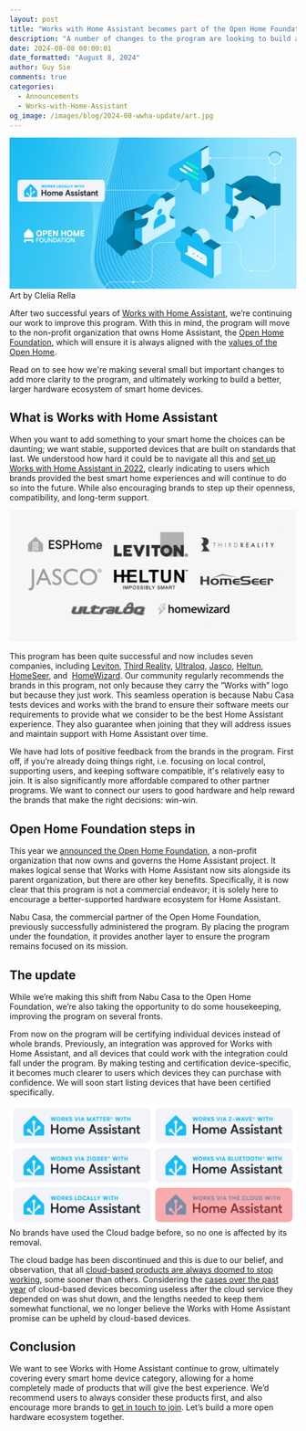 ```yaml
---
layout: post
title: "Works with Home Assistant becomes part of the Open Home Foundation"
description: "A number of changes to the program are looking to build a better hardware ecosystem for the smart home."
date: 2024-08-08 00:00:01
date_formatted: "August 8, 2024"
author: Guy Sie
comments: true
categories:
  - Announcements
  - Works-with-Home-Assistant
og_image: /images/blog/2024-08-wwha-update/art.jpg
---
```

<p class='img'><img src='/images/blog/2024-08-wwha-update/art.jpg' style='border: 0;box-shadow: none;' alt="Works with Home Assistant becomes part of the Open Home Foundation">Art by Clelia Rella</p>

After two successful years of [Works with Home Assistant](https://partner.home-assistant.io/), we’re continuing our work to improve this program. With this in mind, the program will move to the non-profit organization that owns Home Assistant, the [Open Home Foundation](https://www.openhomefoundation.org/), which will ensure it is always aligned with the [values of the Open Home](https://www.openhomefoundation.org/about/).

Read on to see how we're making several small but important changes to add more clarity to the program, and ultimately working to build a better, larger hardware ecosystem of smart home devices.

<!--more-->

## What is Works with Home Assistant

When you want to add something to your smart home the choices can be daunting; we want stable, supported devices that are built on standards that last. We understood how hard it could be to navigate all this and [set up Works with Home Assistant in 2022](/blog/2022/07/12/partner-program/), clearly indicating to users which brands provided the best smart home experiences and will continue to do so into the future. While also encouraging brands to step up their openness, compatibility, and long-term support.

<p class='img'><img src='/images/blog/2024-08-wwha-update/wwha-company-logos.png' style='border: 0;box-shadow: none;' alt="Full list of Works with Home Assistant company logos"></p>

This program has been quite successful and now includes seven companies, including [Leviton](/blog/2022/07/27/leviton-partner/), [Third Reality](/blog/2022/10/13/third-reality-partner/), [Ultraloq](/blog/2022/10/25/ultraloq-partner/), [Jasco](/blog/2022/10/26/jasco-partner/), [Heltun](/blog/2023/03/03/heltun-partner/), [HomeSeer](/blog/2023/04/11/homeseer-partner/), and  [HomeWizard](/blog/2023/12/07/homewizard-joins-works-with-home-assistant-program/). Our community regularly recommends the brands in this program, not only because they carry the “Works with” logo but because they just work. This seamless operation is because Nabu Casa tests devices and works with the brand to ensure their software meets our requirements to provide what we consider to be the best Home Assistant experience. They also guarantee when joining that they will address issues and maintain support with Home Assistant over time.

We have had lots of positive feedback from the brands in the program. First off, if you’re already doing things right, i.e. focusing on local control, supporting users, and keeping software compatible, it's relatively easy to join. It is also significantly more affordable compared to other partner programs. We want to connect our users to good hardware and help reward the brands that make the right decisions: win-win.

## Open Home Foundation steps in

This year we [announced the Open Home Foundation](https://www.openhomefoundation.org/blog/announcing-the-open-home-foundation/), a non-profit organization that now owns and governs the Home Assistant project. It makes logical sense that Works with Home Assistant now sits alongside its parent organization, but there are other key benefits. Specifically, it is now clear that this program is not a commercial endeavor; it is solely here to encourage a better-supported hardware ecosystem for Home Assistant.

Nabu Casa, the commercial partner of the Open Home Foundation, previously successfully administered the program. By placing the program under the foundation, it provides another layer to ensure the program remains focused on its mission.

## The update

While we’re making this shift from Nabu Casa to the Open Home Foundation, we’re also taking the opportunity to do some housekeeping, improving the program on several fronts.

From now on the program will be certifying individual devices instead of whole brands. Previously, an integration was approved for Works with Home Assistant, and all devices that could work with the integration could fall under the program. By making testing and certification device-specific, it becomes much clearer to users which devices they can purchase with confidence. We will soon start listing devices that have been certified specifically.

<p class='img'><img src='/images/blog/2024-08-wwha-update/wwha-badges.png' style='border: 0;box-shadow: none;' alt="Full list of Works with Home Assistant badges">No brands have used the Cloud badge before, so no one is affected by its removal.</p>

The cloud badge has been discontinued and this is due to our belief, and observation, that all [cloud-based products are always doomed to stop working](https://newsletter.openhomefoundation.org/all-cloud-based-products-will-come-to-an-end/), some sooner than others. Considering the [cases over the past year](https://newsletter.openhomefoundation.org/all-cloud-based-products-will-come-to-an-end/#:~:text=How%20not%20to%20phase%20out%20cloud%2Dbased%20products) of cloud-based devices becoming useless after the cloud service they depended on was shut down, and the lengths needed to keep them somewhat functional, we no longer believe the Works with Home Assistant promise can be upheld by cloud-based devices.

## Conclusion

We want to see Works with Home Assistant continue to grow, ultimately covering every smart home device category, allowing for a home completely made of products that will give the best experience. We’d recommend users to always consider these products first, and also encourage more brands to [get in touch to join](https://partner.home-assistant.io/). Let’s build a more open hardware ecosystem together.
